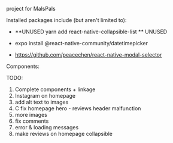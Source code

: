 project for MalsPals

Installed packages include (but aren't limited to):
- **UNUSED yarn add react-native-collapsible-list ** UNUSED
       
- expo install @react-native-community/datetimepicker
- https://github.com/peacechen/react-native-modal-selector


Components:

TODO:
1. Complete components + linkage
2. Instagram on homepage
3. add alt text to images
4. C         fix homepage hero - reviews header malfunction
5. more images
6. fix comments
7. error & loading messages
8. make reviews on homepage collapsible